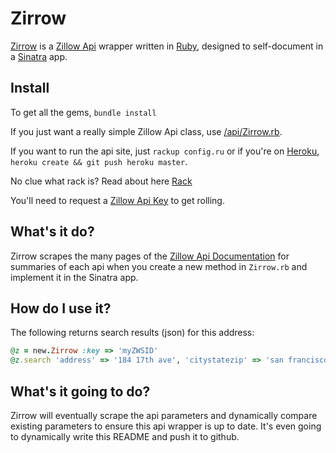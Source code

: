 Zirrow
=========

[Zirrow](http://zirrow.danmasq.com) is a 
[Zillow Api](http://www.zillow.com/howto/api/APIOverview.htm) 
wrapper written in [Ruby](http://ruby-lang.org/), 
designed to self-document in a [Sinatra](http://www.sinatrarb.com/) app.


## Install

To get all the gems, `bundle install`

If you just want a really simple Zillow Api class, use [/api/Zirrow.rb](https://github.com/dancrew32/zirrow/blob/master/api/Zirrow.rb).

If you want to run the api site, just `rackup config.ru` or 
if you're on [Heroku](http://www.heroku.com/), `heroku create && git push heroku master`.

No clue what rack is? Read about here [Rack](https://devcenter.heroku.com/articles/rack)

You'll need to request a 
[Zillow Api Key](http://www.zillow.com/webservice/APIUpgradeRequest.htm) 
to get rolling.


## What's it do?

Zirrow scrapes the many pages of the 
[Zillow Api Documentation](http://www.zillow.com/howto/api/APIOverview.htm)
for summaries of each api when you create a new method in `Zirrow.rb`
and implement it in the Sinatra app.


## How do I use it?

The following returns search results (json) for this address:

```ruby
@z = new.Zirrow :key => 'myZWSID'
@z.search 'address' => '184 17th ave', 'citystatezip' => 'san francisco ca'	
```


## What's it going to do?

Zirrow will eventually scrape the api parameters and dynamically compare
existing parameters to ensure this api wrapper is up to date. 
It's even going to dynamically write this README and push it to github.

